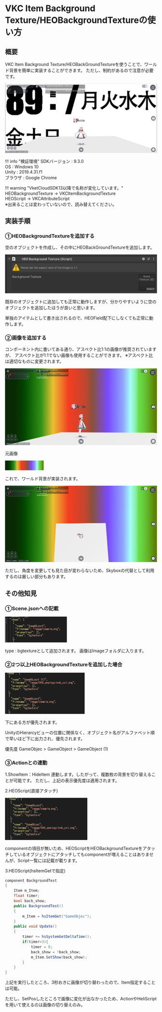 # VKC Item Background Texture/HEOBackgroundTextureの使い方

## 概要
VKC Item Background Texture/HEOBackGroundTextureを使うことで、ワールド背景を簡単に実装することができます。
ただし、制約があるので注意が必要です。

![BackgroundTexture_0](img/BackgroundTexture_0.jpg)

!!! info "検証環境"
    SDKバージョン : 9.3.0<br>
    OS : Windows 10<br>
    Unity : 2019.4.31.f1<br>
    ブラウザ : Google Chrome

!!! warning "VketCloudSDK13以降で名称が変化しています。"
    HEOBackgroundTexture → VKCItemBackgroundTexture <br>
    HEOScript → VKCAttributeScript <br>
    ※出来ることは変わっていないので、読み替えてください。

## 実装手順

### ①HEOBackgroundTextureを追加する
空のオブジェクトを作成し、その中にHEOBackGroundTextureを追加します。

![BackgroundTexture_1](img/BackgroundTexture_1.jpg)

既存のオブジェクトに追加しても正常に動作しますが、分かりやすいように空のオブジェクトを追加したほうが良いと思います。

単独のアイテムとして書き出されるので、HEOField配下にしなくても正常に動作します。

### ②画像を追加する
コンポーネント内に書いてある通り、アスペクト比1:1の画像が推奨されていますが、
アスペクト比が1:1でない画像も使用することができます。
※アスペクト比は適切なものに変更されます。

![BackgroundTexture_2](img/BackgroundTexture_2.jpg)

元画像

![BackgroundTexture_3](img/BackgroundTexture_3.jpg)

これで、ワールド背景が実装されます。

![BackgroundTexture_4](img/BackgroundTexture_4.jpg)

ただし、角度を変更しても見た目が変わらないため、Skyboxの代替として利用するのは厳しい部分もあります。

## その他知見

### ①Scene.jsonへの記載

![BackgroundTexture_5](img/BackgroundTexture_5.jpg)

type : bgtextureとして追加されます。
画像はImageフォルダに入ります。

### ②2つ以上HEOBackgroundTextureを追加した場合

![BackgroundTexture_6](img/BackgroundTexture_6.jpg)

下にある方が優先されます。

UnityのHierarcyビューの位置に関係なく、オブジェクト名がアルファベット順で早いほど下に出力され、優先されます。

優先度
GameObjec >  GameObject > GameObject (1)

### ③Actionとの連動
1.ShowItem：HideItem
連動します。したがって、複数枚の背景を切り替えることが可能です。
ただし、上記の表示優先度は適用されます。

2.HEOScript(直接アタッチ)

![BackgroundTexture_7](img/BackgroundTexture_7.jpg)

componentの項目が無いため、HEOScriptをHEOBackgroundTextureをアタッチしているオブジェクトにアタッチしてもcomponentが増えることはありませんが、Script一覧には記載が載ります。

3.HEOScript(hsItemGetで指定)

``` csharp
component BackgroundTest
{
    Item m_Item;
    float timer;
    bool back_show;
    public BackgroundTest()
    {
        m_Item = hsItemGet("GameObjec");
    }
    public void Update()
    {
        timer += hsSystemGetDeltaTime();
        if(timer>3){
            timer = 0;
            back_show = !back_show;
            m_Item.SetShow(back_show);
        }
    }
}
```

上記を実行したところ、3秒おきに画像が切り替わったので、Item指定することは可能。

ただし、SetPosしたところで画像に変化が出なかったため、ActionやHeliScriptを用いて使えるのは画像の切り替えのみ。

